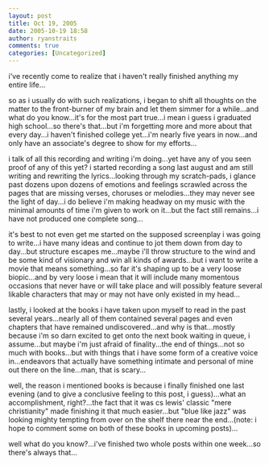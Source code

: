 ```yaml
---
layout: post
title: Oct 19, 2005
date: 2005-10-19 18:58
author: ryanstraits
comments: true
categories: [Uncategorized]
---
```

i've recently come to realize that i haven't really finished anything my entire life...

so as i usually do with such realizations, i began to shift all thoughts on the matter to the front-burner of my brain and let them simmer for a while...and what do you know...it's for the most part true...i mean i guess i graduated high school...so there's that...but i'm forgetting more and more about that every day...i haven't finished college yet...i'm nearly five years in now...and only have an associate's degree to show for my efforts...

i talk of all this recording and writing i'm doing...yet have any of you seen proof of any of this yet? i started recording a song last august and am still writing and rewriting the lyrics...looking through my scratch-pads, i glance past dozens upon dozens of emotions and feelings scrawled across the pages that are missing verses, choruses or melodies...they may never see the light of day...i do believe i'm making headway on my music with the minimal amounts of time i'm given to work on it...but the fact still remains...i have not produced one complete song...

it's best to not even get me started on the supposed screenplay i was going to write...i have many ideas and continue to jot them down from day to day...but structure escapes me...maybe i'll throw structure to the wind and be some kind of visionary and win all kinds of awards...but i want to write a movie that means something...so far it's shaping up to be a very loose biopic...and by very loose i mean that it will include many momentous occasions that never have or will take place and will possibly feature several likable characters that may or may not have only existed in my head...

lastly, i looked at the books i have taken upon myself to read in the past several years...nearly all of them contained several pages and even chapters that have remained undiscovered...and why is that...mostly because i'm so darn excited to get onto the next book waiting in queue, i assume...but maybe i'm just afraid of finality...the end of things...not so much with books...but with things that i have some form of a creative voice in...endeavors that actually have something intimate and personal of mine out there on the line...man, that is scary...

well, the reason i mentioned books is because i finally finished one last evening (and to give a conclusive feeling to this post, i guess)...what an accomplishment, right?...the fact that it was cs lewis' classic "mere christianity" made finishing it that much easier...but "blue like jazz" was looking mighty tempting from over on the shelf there near the end...(note: i hope to comment some on both of these books in upcoming posts)...

well what do you know?...i've finished two whole posts within one week...so there's always that...
